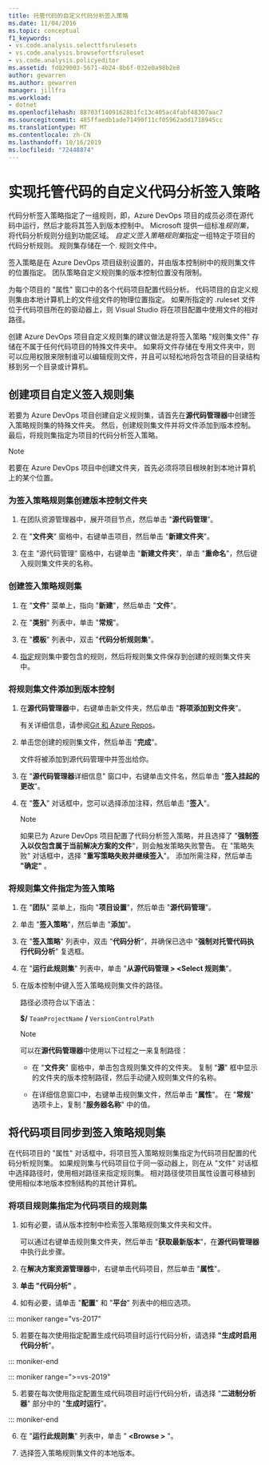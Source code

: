 ```yaml
---
title: 托管代码的自定义代码分析签入策略
ms.date: 11/04/2016
ms.topic: conceptual
f1_keywords:
- vs.code.analysis.selecttfsrulesets
- vs.code.analysis.browsefortfsruleset
- vs.code.analysis.policyeditor
ms.assetid: fd029003-5671-4b24-8b6f-032e0a98b2e8
author: gewarren
ms.author: gewarren
manager: jillfra
ms.workload:
- dotnet
ms.openlocfilehash: 88703f14091628b1fc13c405ac4fabf48307aac7
ms.sourcegitcommit: 485ffaedb1ade71490f11cf05962add1718945cc
ms.translationtype: MT
ms.contentlocale: zh-CN
ms.lasthandoff: 10/16/2019
ms.locfileid: "72448874"
---
```

# <a name="implement-custom-code-analysis-check-in-policies-for-managed-code"></a>实现托管代码的自定义代码分析签入策略

代码分析签入策略指定了一组规则，即，Azure DevOps 项目的成员必须在源代码中运行，然后才能将其签入到版本控制中。 Microsoft 提供一组标准*规则集*，将代码分析规则分组到功能区域。 *自定义签入策略规则集*指定一组特定于项目的代码分析规则。 规则集存储在一个. 规则文件中。

签入策略是在 Azure DevOps 项目级别设置的，并由版本控制树中的规则集文件的位置指定。 团队策略自定义规则集的版本控制位置没有限制。

为每个项目的 "属性" 窗口中的各个代码项目配置代码分析。 代码项目的自定义规则集由本地计算机上的文件组文件的物理位置指定。 如果所指定的 .ruleset 文件位于代码项目所在的驱动器上，则 Visual Studio 将在项目配置中使用文件的相对路径。

创建 Azure DevOps 项目自定义规则集的建议做法是将签入策略 "规则集文件" 存储在不属于任何代码项目的特殊文件夹中。 如果将文件存储在专用文件夹中，则可以应用权限来限制谁可以编辑规则文件，并且可以轻松地将包含项目的目录结构移到另一个目录或计算机。

## <a name="create-the-project-custom-check-in-rule-set"></a>创建项目自定义签入规则集

若要为 Azure DevOps 项目创建自定义规则集，请首先在**源代码管理器**中创建签入策略规则集的特殊文件夹。 然后，创建规则集文件并将文件添加到版本控制。 最后，将规则集指定为项目的代码分析签入策略。

> [!NOTE]
> 若要在 Azure DevOps 项目中创建文件夹，首先必须将项目根映射到本地计算机上的某个位置。

### <a name="to-create-the-version-control-folder-for-the-check-in-policy-rule-set"></a>为签入策略规则集创建版本控制文件夹

1. 在团队资源管理器中，展开项目节点，然后单击 "**源代码管理**"。

2. 在 "**文件夹**" 窗格中，右键单击项目，然后单击 "**新建文件夹**"。

3. 在主 "源代码管理" 窗格中，右键单击 "**新建文件夹**"，单击 "**重命名**"，然后键入规则集文件夹的名称。

### <a name="to-create-the-check-in-policy-rule-set"></a>创建签入策略规则集

1. 在 "**文件**" 菜单上，指向 "**新建**"，然后单击 "**文件**"。

2. 在 "**类别**" 列表中，单击 "**常规**"。

3. 在 "**模板**" 列表中，双击 "**代码分析规则集**"。

4. [指定](../code-quality/how-to-create-a-custom-rule-set.md)规则集中要包含的规则，然后将规则集文件保存到创建的规则集文件夹中。

### <a name="to-add-the-rule-set-file-to-version-control"></a>将规则集文件添加到版本控制

1. 在**源代码管理器**中，右键单击新文件夹，然后单击 "**将项添加到文件夹**"。

     有关详细信息，请参阅[Git 和 Azure Repos](/azure/devops/repos/git/overview?view=vsts)。

2. 单击您创建的规则集文件，然后单击 "**完成**"。

     文件将被添加到源代码管理中并签出给你。

3. 在 "**源代码管理器**详细信息" 窗口中，右键单击文件名，然后单击 "**签入挂起的更改**"。

4. 在 "**签入**" 对话框中，您可以选择添加注释，然后单击 "**签入**"。

    > [!NOTE]
    > 如果已为 Azure DevOps 项目配置了代码分析签入策略，并且选择了 "**强制签入以仅包含属于当前解决方案的文件**"，则会触发策略失败警告。 在 "策略失败" 对话框中，选择 "**重写策略失败并继续签入**"。 添加所需注释，然后单击 **"确定"** 。

### <a name="to-specify-the-rule-set-file-as-the-check-in-policy"></a>将规则集文件指定为签入策略

1. 在 "**团队**" 菜单上，指向 "**项目设置**"，然后单击 "**源代码管理**"。

2. 单击 "**签入策略**"，然后单击 "**添加**"。

3. 在 "**签入策略**" 列表中，双击 "**代码分析**"，并确保已选中 "**强制对托管代码执行代码分析**" 复选框。

4. 在 "**运行此规则集**" 列表中，单击 "**从源代码管理 > \<Select 规则集**"。

5. 在版本控制中键入签入策略规则集文件的路径。

     路径必须符合以下语法：

     **$/** `TeamProjectName` **/** `VersionControlPath`

    > [!NOTE]
    > 可以在**源代码管理器**中使用以下过程之一来复制路径：

    - 在 "**文件夹**" 窗格中，单击包含规则集文件的文件夹。 复制 "**源**" 框中显示的文件夹的版本控制路径，然后手动键入规则集文件的名称。

    - 在详细信息窗口中，右键单击规则集文件，然后单击 "**属性**"。 在 "**常规**" 选项卡上，复制 "**服务器名称**" 中的值。

## <a name="synchronize-code-projects-to-the-check-in-policy-rule-set"></a>将代码项目同步到签入策略规则集

在代码项目的 "属性" 对话框中，将项目签入策略规则集指定为代码项目配置的代码分析规则集。 如果规则集与代码项目位于同一驱动器上，则在从 "文件" 对话框中选择路径时，使用相对路径来指定规则集。 相对路径使项目属性设置可移植到使用相似本地版本控制结构的其他计算机。

### <a name="to-specify-a-project-rule-set-as-the-rule-set-of-a-code-project"></a>将项目规则集指定为代码项目的规则集

1. 如有必要，请从版本控制中检索签入策略规则集文件夹和文件。

   可以通过右键单击规则集文件夹，然后单击 "**获取最新版本**"，在**源代码管理器**中执行此步骤。

2. 在**解决方案资源管理器**中，右键单击代码项目，然后单击 "**属性**"。

3. **单击 "代码分析"** 。

4. 如有必要，请单击 "**配置**" 和 "**平台**" 列表中的相应选项。

::: moniker range="vs-2017"

5. 若要在每次使用指定配置生成代码项目时运行代码分析，请选择 **"生成时启用代码分析**"。

::: moniker-end

::: moniker range=">=vs-2019"

5. 若要在每次使用指定配置生成代码项目时运行代码分析，请选择 "**二进制分析器**" 部分中的 "**生成时运行**"。

::: moniker-end

6. 在 "**运行此规则集**" 列表中，单击 " **\<Browse >** "。

8. 选择签入策略规则集文件的本地版本。
